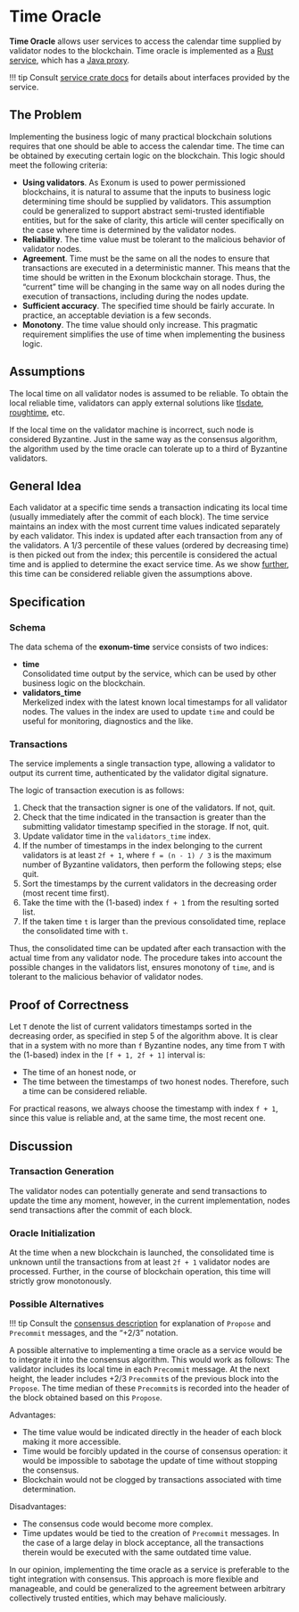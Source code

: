 # Time Oracle

<!-- cspell:ignore tlsdate,roughtime -->

**Time Oracle** allows user services to access the calendar time supplied by
validator nodes to the blockchain. Time oracle is implemented
as a [Rust service][rust-time-oracle], which has a [Java proxy][java-time-oracle].

!!! tip
    Consult [service crate docs](https://docs.rs/exonum-time/) for details
    about interfaces provided by the service.

## The Problem

Implementing the business logic of many practical blockchain solutions requires
that one should be able to access the calendar time.
The time can be obtained by executing certain logic on the blockchain.
This logic should meet the following criteria:

- **Using validators**. As Exonum is used to power permissioned blockchains,
  it is natural to assume that the inputs to business logic determining time
  should be supplied by validators. This assumption could be generalized to
  support abstract semi-trusted identifiable entities, but for the sake of
  clarity, this article will center specifically on the case where time
  is determined by the validator nodes.
- **Reliability**. The time value must be tolerant to the malicious behavior
  of validator nodes.
- **Agreement**. Time must be the same on all the nodes to ensure that
  transactions are executed in a deterministic manner. This means that the time
  should be written in the Exonum blockchain storage. Thus, the “current” time
  will be changing in the same way on all nodes during the execution of
  transactions, including during the nodes update.
- **Sufficient accuracy**. The specified time should be fairly accurate.
  In practice, an acceptable deviation is a few seconds.
- **Monotony**. The time value should only increase. This pragmatic requirement
  simplifies the use of time when implementing the business logic.

## Assumptions

The local time on all validator nodes is assumed to be reliable.
To obtain the local reliable time, validators can apply external solutions like
[tlsdate][tlsdate], [roughtime][roughtime], etc.

If the local time on the validator machine is incorrect,
such node is considered Byzantine. Just in the same way as the consensus
algorithm, the algorithm used by the time oracle can tolerate up to a third of
Byzantine validators.

## General Idea

Each validator at a specific time sends a transaction indicating its local time
(usually immediately after the commit of each block). The time service
maintains an index with the most current time values indicated separately by
each validator. This index is updated after each transaction from any of the
validators. A 1/3 percentile of these values (ordered by decreasing time) is
then picked out from the index; this percentile is considered the actual time
and is applied to determine the exact service time. As we show
[further](#proof-of-correctness), this time can be considered reliable given
the assumptions above.

## Specification

### Schema

The data schema of the **exonum-time** service consists of two indices:

- **time**  
  Consolidated time output by the service, which can be used by other business
  logic on the blockchain.
- **validators_time**  
  Merkelized index with the latest known local timestamps for all validator
  nodes. The values in the index are used to update `time` and could be useful
  for monitoring, diagnostics and the like.

### Transactions

The service implements a single transaction type, allowing a validator to
output its current time, authenticated by the validator digital signature.

The logic of transaction execution is as follows:

1. Check that the transaction signer is one of the validators. If not, quit.
2. Check that the time indicated in the transaction is greater than the
   submitting validator timestamp specified in the storage. If not, quit.
3. Update validator time in the `validators_time` index.
4. If the number of timestamps in the index belonging to the current validators
   is at least `2f + 1`, where `f = (n - 1) / 3` is the maximum number
   of Byzantine validators, then perform the following steps; else quit.
5. Sort the timestamps by the current validators in the decreasing order
  (most recent time first).
6. Take the time with the (1-based) index `f + 1` from the resulting sorted
   list.
7. If the taken time `t` is larger than the previous consolidated time,
  replace the consolidated time with `t`.

Thus, the consolidated time can be updated after each transaction with
the actual time from any validator node. The procedure takes into account the
possible changes in the validators list, ensures monotony of `time`, and
is tolerant to the malicious behavior of validator nodes.

## Proof of Correctness

Let `T` denote the list of current validators timestamps sorted
in the decreasing order, as specified in step 5 of the algorithm above.
It is clear that in a system with no more than `f` Byzantine nodes,
any time from `T` with the (1-based) index in the `[f + 1, 2f + 1]` interval
is:

- The time of an honest node, or
- The time between the timestamps of two honest nodes. Therefore, such a time
  can be considered reliable.

For practical reasons, we always choose the timestamp with index `f + 1`,
since this value is reliable and, at the same time, the most recent one.

## Discussion

### Transaction Generation

The validator nodes can potentially generate and send transactions to update
the time any moment, however, in the current implementation, nodes send
transactions after the commit of each block.

### Oracle Initialization

At the time when a new blockchain is launched, the consolidated time is unknown
until the transactions from at least `2f + 1` validator nodes are processed.
Further, in the course of blockchain operation, this time
will strictly grow monotonously.

### Possible Alternatives

!!! tip
    Consult the [consensus description](../architecture/consensus.md) for
    explanation of `Propose` and `Precommit` messages, and the “+2/3” notation.

A possible alternative to implementing a time oracle as a service would be to
integrate it into the consensus algorithm. This would work as follows:
The validator includes its local time in each `Precommit` message.
At the next height, the leader includes +2/3 `Precommit`s of the previous block
into the `Propose`. The time median of these `Precommit`s is recorded into
the header of the block obtained based on this `Propose`.

Advantages:

- The time value would be indicated directly in the header of each block
  making it more accessible.
- Time would be forcibly updated in the course of consensus operation:
  it would be impossible to sabotage the update of time without stopping the
  consensus.
- Blockchain would not be clogged by transactions associated with time
  determination.

Disadvantages:

- The consensus code would become more complex.
- Time updates would be tied to the creation of `Precommit` messages. In the
  case of a large delay in block acceptance, all the transactions therein would
  be executed with the same outdated time value.

In our opinion, implementing the time oracle as a service is preferable to
the tight integration with consensus. This approach is more flexible and
manageable, and could be generalized to the agreement between arbitrary
collectively trusted entities, which may behave maliciously.

[rust-time-oracle]: https://github.com/exonum/exonum/tree/master/services/time
[java-time-oracle]: https://github.com/exonum/exonum-java-binding/tree/master/exonum-java-binding/time-oracle
[tlsdate]: https://github.com/ioerror/tlsdate
[roughtime]: https://roughtime.googlesource.com/roughtime
[ISO8601]: https://en.wikipedia.org/wiki/ISO_8601
